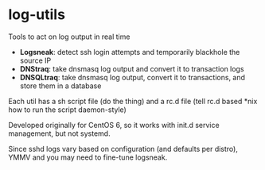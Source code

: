 # log-utils
Tools to act on log output in real time

- **Logsneak**: detect ssh login attempts and temporarily blackhole the source IP
- **DNStraq**: take dnsmasq log output and convert it to transaction logs
- **DNSQLtraq**: take dnsmasq log output, convert it to transactions, and store them in a database

Each util has a sh script file (do the thing) and a rc.d file (tell rc.d based \*nix how to run the script daemon-style)

Developed originally for CentOS 6, so it works with init.d service management, but not systemd.

Since sshd logs vary based on configuration (and defaults per distro), YMMV and you may need to fine-tune logsneak.
